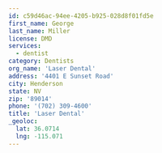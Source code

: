 ```yaml
---
id: c59d46ac-94ee-4205-b925-028d8f01fd5e
first_name: George
last_name: Miller
license: DMD
services:
  - dentist
category: Dentists
org_name: 'Laser Dental'
address: '4401 E Sunset Road'
city: Henderson
state: NV
zip: '89014'
phone: '(702) 309-4600'
title: 'Laser Dental'
_geoloc:
  lat: 36.0714
  lng: -115.071
---
```

